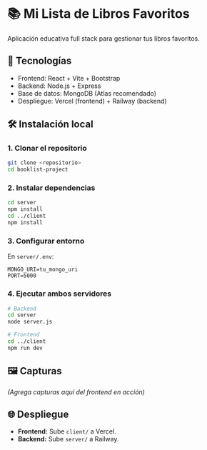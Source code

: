 # 📚 Mi Lista de Libros Favoritos

Aplicación educativa full stack para gestionar tus libros favoritos.

## 🚀 Tecnologías

- Frontend: React + Vite + Bootstrap
- Backend: Node.js + Express
- Base de datos: MongoDB (Atlas recomendado)
- Despliegue: Vercel (frontend) + Railway (backend)

## 🛠️ Instalación local

### 1. Clonar el repositorio
```bash
git clone <repositorio>
cd booklist-project
```

### 2. Instalar dependencias
```bash
cd server
npm install
cd ../client
npm install
```

### 3. Configurar entorno
En `server/.env`:
```
MONGO_URI=tu_mongo_uri
PORT=5000
```

### 4. Ejecutar ambos servidores
```bash
# Backend
cd server
node server.js

# Frontend
cd ../client
npm run dev
```

## 🖼️ Capturas

*(Agrega capturas aquí del frontend en acción)*

## 🌐 Despliegue

- **Frontend:** Sube `client/` a Vercel.
- **Backend:** Sube `server/` a Railway.
